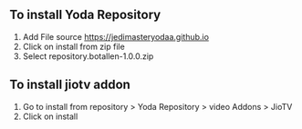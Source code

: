 ## To install Yoda Repository 

1. Add File source https://jedimasteryodaa.github.io
2. Click on install from zip file 
3. Select repository.botallen-1.0.0.zip

## To install jiotv addon
1. Go to install from repository > Yoda Repository > video Addons > JioTV 
2. Click on install  
